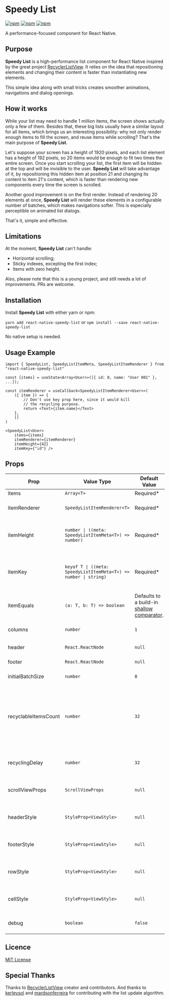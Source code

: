 
# Speedy List

[![npm](https://img.shields.io/npm/v/react-native-speedy-list?style=flat-square)](https://www.npmjs.com/package/react-native-speedy-list)
[![npm](https://img.shields.io/npm/l/react-native-speedy-list?style=flat-square)](https://www.npmjs.com/package/react-native-speedy-list)
[![npm](https://img.shields.io/npm/dw/react-native-speedy-list?style=flat-square)](https://www.npmjs.com/package/react-native-speedy-list)

A performance-focused component for React Native.

## Purpose

**Speedy List** is a high-performance list component for React Native inspired by the great project [RecyclerListView](https://github.com/Flipkart/recyclerlistview). It relies on the idea that repositioning elements and changing their content is faster than instantiating new elements.

This simple idea along with small tricks creates smoother animations, navigations and dialog openings. 

## How it works

While your list may need to handle 1 million items, the screen shows actually only a few of them. Besides that, these big lists usually have a similar layout for all items, which brings us an interesting possibility: why not only render enough items to fill the screen, and reuse items while scrolling? That's the main purpose of **Speedy List**.

Let's suppose your screen has a height of 1920 pixels, and each list element has a height of 192 pixels, so 20 items would be enough to fit two times the entire screen. Once you start scrolling your list, the first item will be hidden at the top and will be invisible to the user. **Speedy List** will take advantage of it, by repositioning this hidden item at position 21 and changing its content to item 21's content, which is faster than rendering new components every time the screen is scrolled.

Another good improvement is on the first render. Instead of rendering 20 elements at once, **Speedy List** will render these elements in a configurable number of batches, which makes navigations softer. This is especially perceptible on animated list dialogs.

That's it, simple and effective.

## Limitations

At the moment, **Speedy List** can't handle:

* Horizontal scrolling;
* Sticky indexes, excepting the first index;
* Items with zero height.

Also, please note that this is a young project, and still needs a lot of improvements. PRs are welcome.


## Installation

Install **Speedy List** with either yarn or npm:

```yarn add react-native-speedy-list``` or ```npm install --save react-native-speedy-list```

No native setup is needed.

## Usage Example

```TSX  
import { SpeedyList, SpeedyListItemMeta, SpeedyListItemRenderer } from "react-native-speedy-list"

const [items] = useState<Array<User>>([{ id: 0, name: "User 001" }, ...]);  
  
const itemRenderer = useCallback<SpeedyListItemRenderer<User>>(
    ({ item }) => { 
        // Don't use key prop here, since it would kill
        // the recycling purpose.
        return <Text>{item.name}</Text> 
    }, 
    []
)
  
<SpeedyList<User>
    items={items} 
    itemRenderer={itemRenderer} 
    itemHeight={42}
    itemKey={"id"} />  
```  

## Props

| Prop                 | Value Type                                                       | Default Value                                                                                                                              | Description                                                                                               |  
|----------------------|------------------------------------------------------------------|--------------------------------------------------------------------------------------------------------------------------------------------|-----------------------------------------------------------------------------------------------------------|  
| items                | `Array<T>`                                                       | Required*                                                                                                                                  | List entries.                                                                                             |  
| itemRenderer         | `SpeedyListItemRenderer<T>`                                      | Required*                                                                                                                                  | Function to render a list entry.                                                                          |  
| itemHeight           | `number \| ((meta: SpeedyListItemMeta<T>) => number)`            | Required*                                                                                                                                  | Number or function to extract an entry height.                                                            |  
| itemKey              | `keyof T \| ((meta: SpeedyListItemMeta<T>) => number \| string)` | Required*                                                                                                                                  | Property name or function to extract an entry unique key.                                                 |  
| itemEquals           | `(a: T, b: T) => boolean`                                        | Defaults to a build-in [shallow comparator](https://github.com/FSPinho/react-native-speedy-list/blob/master/src/util/ObjectUtil/index.ts). | Function to compare two entries.                                                                          |
| columns              | `number`                                                         | `1`                                                                                                                                        | Amount of columns per row.                                                                                |
| header               | `React.ReactNode`                                                | `null`                                                                                                                                     | List header component.                                                                                    |
| footer               | `React.ReactNode`                                                | `null`                                                                                                                                     | List footer component.                                                                                    |
| initialBatchSize     | `number`                                                         | `8`                                                                                                                                        | First render batch size.                                                                                  |
| recyclableItemsCount | `number`                                                         | `32`                                                                                                                                       | Amount of recyclable items to render. This should be enough to fill at least two times the screen height. |
| recyclingDelay       | `number`                                                         | `32`                                                                                                                                       | Interval in milliseconds between list updates.                                                            |
| scrollViewProps      | `ScrollViewProps`                                                | `null`                                                                                                                                     | Applied to the internal ScrollView component.                                                             |
| headerStyle          | `StyleProp<ViewStyle>`                                           | `null`                                                                                                                                     | Applied to the header wrapper component.                                                                  |
| footerStyle          | `StyleProp<ViewStyle>`                                           | `null`                                                                                                                                     | Applied to the footer wrapper component.                                                                  |
| rowStyle             | `StyleProp<ViewStyle>`                                           | `null`                                                                                                                                     | Applied to the row wrapper component.                                                                     |
| cellStyle            | `StyleProp<ViewStyle>`                                           | `null`                                                                                                                                     | Applied to the cell wrapper component.                                                                    |
| debug                | `boolean`                                                        | `false`                                                                                                                                    | Enables **Speedy List** debug logs                                                                        |


## Licence

[MIT License](https://github.com/FSPinho/react-native-speedy-list/blob/master/LICENSE)

## Special Thanks

Thanks to [RecyclerListView](https://github.com/Flipkart/recyclerlistview) creator and contributors. And thanks to [kerleysol](https://github.com/kerleysol) and [mardsonferreira](https://github.com/mardsonferreira) for contributing with the list update algorithm.


